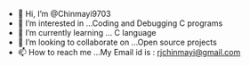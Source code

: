 - 👋 Hi, I’m @Chinmayi9703
- 👀 I’m interested in ...Coding and Debugging C programs
- 🌱 I’m currently learning ... C language
- 💞️ I’m looking to collaborate on ...Open source projects 
- 📫 How to reach me ...My Email id is : rjchinmayi@gmail.com

<!---
Chinmayi9703/Chinmayi9703 is a ✨ special ✨ repository because its `README.md` (this file) appears on your GitHub profile.
You can click the Preview link to take a look at your changes.
--->

